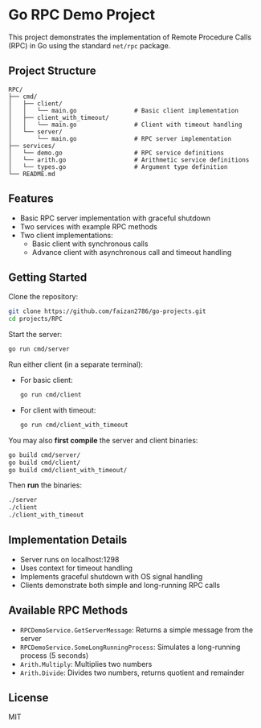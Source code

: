 # Go RPC Demo Project

This project demonstrates the implementation of Remote Procedure Calls (RPC) in Go using the standard `net/rpc` package.

## Project Structure

```
RPC/
├── cmd/
│   ├── client/
│   │   └── main.go                # Basic client implementation
│   ├── client_with_timeout/
│   │   └── main.go                # Client with timeout handling
│   └── server/
│       └── main.go                # RPC server implementation
├── services/
│   └── demo.go                    # RPC service definitions
│   └── arith.go                   # Arithmetic service definitions
│   └── types.go                   # Argument type definition
└── README.md
```

## Features

- Basic RPC server implementation with graceful shutdown
- Two services with example RPC methods
- Two client implementations:
  - Basic client with synchronous calls
  - Advance client with asynchronous call and timeout handling

## Getting Started

Clone the repository:
```bash
git clone https://github.com/faizan2786/go-projects.git
cd projects/RPC
```

Start the server:
```bash
go run cmd/server
```

Run either client (in a separate terminal):

- For basic client:
  ```bash
  go run cmd/client
  ```

- For client with timeout:
  ```bash
  go run cmd/client_with_timeout
  ```

You may also **first compile** the server and client binaries:
```bash
go build cmd/server/
go build cmd/client/
go build cmd/client_with_timeout/
```

Then **run** the binaries:
```bash
./server
./client
./client_with_timeout
```

## Implementation Details

- Server runs on localhost:1298
- Uses context for timeout handling
- Implements graceful shutdown with OS signal handling
- Clients demonstrate both simple and long-running RPC calls

## Available RPC Methods

- `RPCDemoService.GetServerMessage`: Returns a simple message from the server
- `RPCDemoService.SomeLongRunningProcess`: Simulates a long-running process (5 seconds)
- `Arith.Multiply`: Multiplies two numbers
- `Arith.Divide`: Divides two numbers, returns quotient and remainder

## License

MIT
